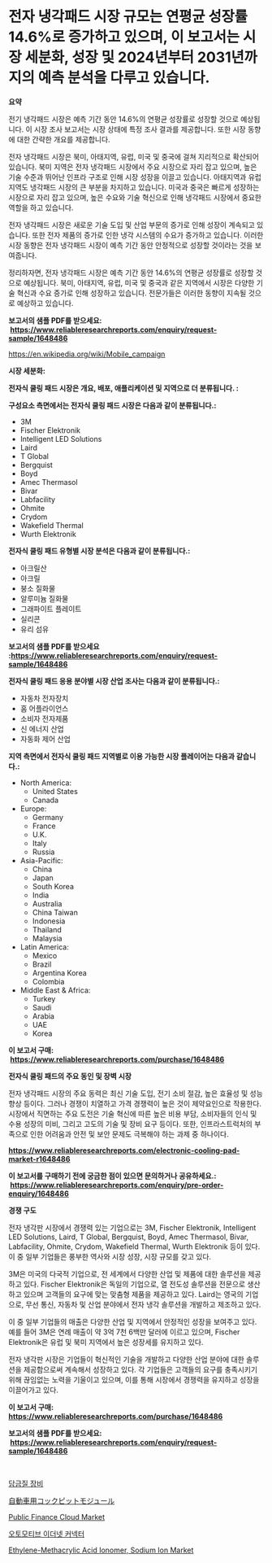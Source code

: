 <p><h1>전자 냉각패드 시장 규모는 연평균 성장률 14.6%로 증가하고 있으며, 이 보고서는 시장 세분화, 성장 및 2024년부터 2031년까지의 예측 분석을 다루고 있습니다.</h1></p><p><strong>요약</strong></p>
<p><p>전기 냉각패드 시장은 예측 기간 동안 14.6%의 연평균 성장률로 성장할 것으로 예상됩니다. 이 시장 조사 보고서는 시장 상태에 특정 조사 결과를 제공합니다. 또한 시장 동향에 대한 간략한 개요를 제공합니다.</p><p>전자 냉각패드 시장은 북미, 아태지역, 유럽, 미국 및 중국에 걸쳐 지리적으로 확산되어 있습니다. 북미 지역은 전자 냉각패드 시장에서 주요 시장으로 자리 잡고 있으며, 높은 기술 수준과 뛰어난 인프라 구조로 인해 시장 성장을 이끌고 있습니다. 아태지역과 유럽 지역도 냉각패드 시장의 큰 부분을 차지하고 있습니다. 미국과 중국은 빠르게 성장하는 시장으로 자리 잡고 있으며, 높은 수요와 기술 혁신으로 인해 냉각패드 시장에서 중요한 역할을 하고 있습니다.</p><p>전자 냉각패드 시장은 새로운 기술 도입 및 산업 부문의 증가로 인해 성장이 계속되고 있습니다. 또한 전자 제품의 증가로 인한 냉각 시스템의 수요가 증가하고 있습니다. 이러한 시장 동향은 전자 냉각패드 시장이 예측 기간 동안 안정적으로 성장할 것이라는 것을 보여줍니다.</p><p>정리하자면, 전자 냉각패드 시장은 예측 기간 동안 14.6%의 연평균 성장률로 성장할 것으로 예상됩니다. 북미, 아태지역, 유럽, 미국 및 중국과 같은 지역에서 시장은 다양한 기술 혁신과 수요 증가로 인해 성장하고 있습니다. 전문가들은 이러한 동향이 지속될 것으로 예상하고 있습니다.</p></p>
<p><strong>보고서의 샘플 PDF를 받으세요: &nbsp;<a href="https://www.reliableresearchreports.com/enquiry/request-sample/1648486">https://www.reliableresearchreports.com/enquiry/request-sample/1648486</a></strong></p>
<p><a href="https://en.wikipedia.org/wiki/Mobile_campaign">https://en.wikipedia.org/wiki/Mobile_campaign</a></p>
<p><strong>시장 세분화:</strong></p>
<p><strong> 전자식 쿨링 패드 시장은 개요, 배포, 애플리케이션 및 지역으로 더 분류됩니다. :</strong></p>
<p><strong>구성요소 측면에서는 전자식 쿨링 패드 시장은 다음과 같이 분류됩니다.:</strong></p>
<p><ul><li>3M</li><li>Fischer Elektronik</li><li>Intelligent LED Solutions</li><li>Laird</li><li>T Global</li><li>Bergquist</li><li>Boyd</li><li>Amec Thermasol</li><li>Bivar</li><li>Labfacility</li><li>Ohmite</li><li>Crydom</li><li>Wakefield Thermal</li><li>Wurth Elektronik</li></ul></p>
<p><strong> 전자식 쿨링 패드 유형별 시장 분석은 다음과 같이 분류됩니다.:</strong></p>
<p><ul><li>아크릴산</li><li>아크릴</li><li>붕소 질화물</li><li>알루미늄 질화물</li><li>그래파이트 플레이트</li><li>실리콘</li><li>유리 섬유</li></ul></p>
<p><strong>보고서의 샘플 PDF를 받으세요 :<a href="https://www.reliableresearchreports.com/enquiry/request-sample/1648486">https://www.reliableresearchreports.com/enquiry/request-sample/1648486</a></strong></p>
<p><strong> 전자식 쿨링 패드 응용 분야별 시장 산업 조사는 다음과 같이 분류됩니다.:</strong></p>
<p><ul><li>자동차 전자장치</li><li>홈 어플라이언스</li><li>소비자 전자제품</li><li>신 에너지 산업</li><li>자동화 제어 산업</li></ul></p>
<p><strong>지역 측면에서 전자식 쿨링 패드 지역별로 이용 가능한 시장 플레이어는 다음과 같습니다.:</strong></p>
<p><ul>
    <li>
        North America:
        <ul>
            <li>United States</li>
            <li>Canada</li>
        </ul>
    </li>
    <li>
        Europe:
        <ul>
            <li>Germany</li>
            <li>France</li>
            <li>U.K.</li>
            <li>Italy</li>
            <li>Russia</li>
        </ul>
    </li>
    <li>
        Asia-Pacific:
        <ul>
            <li>China</li>
            <li>Japan</li>
            <li>South Korea</li>
            <li>India</li>
            <li>Australia</li>
            <li>China Taiwan</li>
            <li>Indonesia</li>
            <li>Thailand</li>
            <li>Malaysia</li>
        </ul>
    </li>
    <li>
        Latin America:
        <ul>
            <li>Mexico</li>
            <li>Brazil</li>
            <li>Argentina Korea</li>
            <li>Colombia</li>
        </ul>
    </li>
    <li>
        Middle East & Africa:
        <ul>
            <li>Turkey</li>
            <li>Saudi</li>
            <li>Arabia</li>
            <li>UAE</li>
            <li>Korea</li>
        </ul>
    </li>
    </ul></p>
<p><strong>이 보고서 구매: &nbsp;<a href="https://www.reliableresearchreports.com/purchase/1648486">https://www.reliableresearchreports.com/purchase/1648486</a></strong></p>
<p><strong>전자식 쿨링 패드의 주요 동인 및 장벽 시장</strong></p>
<p><p>전자 냉각패드 시장의 주요 동력은 최신 기술 도입, 전기 소비 절감, 높은 효율성 및 성능 향상 등이다. 그러나 경쟁이 치열하고 가격 경쟁력이 높은 것이 제약요인으로 작용한다. 시장에서 직면하는 주요 도전은 기술 혁신에 따른 높은 비용 부담, 소비자들의 인식 및 수용 성장의 미비, 그리고 고도의 기술 및 장비 요구 등이다. 또한, 인프라스트럭처의 부족으로 인한 어려움과 안전 및 보안 문제도 극복해야 하는 과제 중 하나이다.</p></p>
<p><strong><a href="https://www.reliableresearchreports.com/electronic-cooling-pad-market-r1648486">https://www.reliableresearchreports.com/electronic-cooling-pad-market-r1648486</a></strong></p>
<p><strong>이 보고서를 구매하기 전에 궁금한 점이 있으면 문의하거나 공유하세요.: &nbsp;<a href="https://www.reliableresearchreports.com/enquiry/pre-order-enquiry/1648486">https://www.reliableresearchreports.com/enquiry/pre-order-enquiry/1648486</a></strong></p>
<p><strong>경쟁 구도</strong></p>
<p><p>전자 냉각판 시장에서 경쟁력 있는 기업으로는 3M, Fischer Elektronik, Intelligent LED Solutions, Laird, T Global, Bergquist, Boyd, Amec Thermasol, Bivar, Labfacility, Ohmite, Crydom, Wakefield Thermal, Wurth Elektronik 등이 있다. 이 중 일부 기업들은 풍부한 역사와 시장 성장, 시장 규모를 갖고 있다.</p><p>3M은 미국의 다국적 기업으로, 전 세계에서 다양한 산업 및 제품에 대한 솔루션을 제공하고 있다. Fischer Elektronik은 독일의 기업으로, 열 전도성 솔루션을 전문으로 생산하고 있으며 고객들의 요구에 맞는 맞춤형 제품을 제공하고 있다. Laird는 영국의 기업으로, 무선 통신, 자동차 및 산업 분야에서 전자 냉각 솔루션을 개발하고 제조하고 있다.</p><p>이 중 일부 기업들의 매출은 다양한 산업 및 지역에서 안정적인 성장을 보여주고 있다. 예를 들어 3M은 연례 매출이 약 3억 7천 6백만 달러에 이르고 있으며, Fischer Elektronik은 유럽 및 북미 지역에서 높은 성장세를 유지하고 있다.</p><p>전자 냉각판 시장은 기업들이 혁신적인 기술을 개발하고 다양한 산업 분야에 대한 솔루션을 제공함으로써 계속해서 성장하고 있다. 각 기업들은 고객들의 요구를 충족시키기 위해 끊임없는 노력을 기울이고 있으며, 이를 통해 시장에서 경쟁력을 유지하고 성장을 이끌어가고 있다.</p></p>
<p><strong>이 보고서 구매: &nbsp; <a href="https://www.reliableresearchreports.com/purchase/1648486">https://www.reliableresearchreports.com/purchase/1648486</a></strong></p>
<p><strong>보고서의 샘플 PDF를 받으세요: &nbsp;<a href="https://www.reliableresearchreports.com/enquiry/request-sample/1648486">https://www.reliableresearchreports.com/enquiry/request-sample/1648486</a></strong><strong></strong></p>
<p>&nbsp;</p>
<p><p><a href="https://github.com/LuckeyCorbin/Market-Research-Report-List-2/blob/main/428149928204.md">담금질 장비</a></p><p><a href="https://github.com/TerrellConn/Market-Research-Report-List-2/blob/main/250883720669.md">自動車用コックピットモジュール</a></p><p><a href="https://issuu.com/reportprime-2/docs/public-finance-cloud-market-size-2030.pptx">Public Finance Cloud Market</a></p><p><a href="https://github.com/shampaakter36/Market-Research-Report-List-2/blob/main/981606828203.md">오토모티브 이더넷 커넥터</a></p><p><a href="https://github.com/polesdua1/Market-Research-Report-List-1/blob/main/ethylene-methacrylic-acid-ionomer-sodium-ion-market.md">Ethylene-Methacrylic Acid Ionomer, Sodium Ion Market</a></p></p>